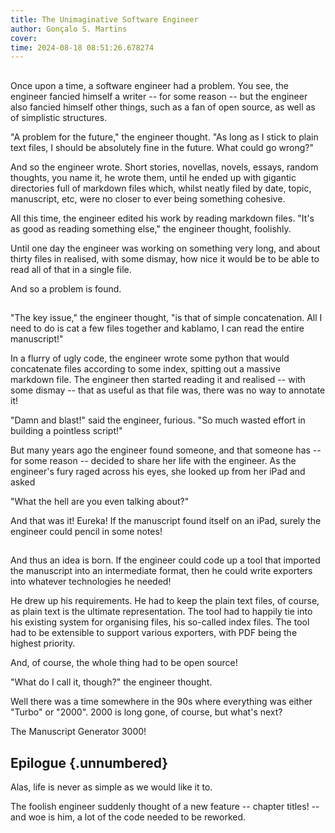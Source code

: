 ```yaml
---
title: The Unimaginative Software Engineer
author: Gonçalo S. Martins
cover: 
time: 2024-08-18 08:51:26.678274
---
```


## 

Once upon a time, a software engineer had a problem. You see, the engineer fancied himself a writer -- for some reason -- but the engineer also fancied himself other things, such as a fan of open source, as well as of simplistic structures.

"A problem for the future," the engineer thought. "As long as I stick to plain text files, I should be absolutely fine in the future. What could go wrong?"

And so the engineer wrote. Short stories, novellas, novels, essays, random thoughts, you name it, he wrote them, until he ended up with gigantic directories full of markdown files which, whilst neatly filed by date, topic, manuscript, etc, were no closer to ever being something cohesive.

All this time, the engineer edited his work by reading markdown files. "It's as good as reading something else," the engineer thought, foolishly.

Until one day the engineer was working on something very long, and about thirty files in realised, with some dismay, how nice it would be to be able to read all of that in a single file.

And so a problem is found.

## 

"The key issue," the engineer thought, "is that of simple concatenation. All I need to do is cat a few files together and kablamo, I can read the entire manuscript!"

In a flurry of ugly code, the engineer wrote some python that would concatenate files according to some index, spitting out a massive markdown file. The engineer then started reading it and realised -- with some dismay -- that as useful as that file was, there was no way to annotate it!

"Damn and blast!" said the engineer, furious. "So much wasted effort in building a pointless script!"

But many years ago the engineer found someone, and that someone has -- for some reason -- decided to share her life with the engineer. As the engineer's fury raged across his eyes, she looked up from her iPad and asked

"What the hell are you even talking about?"

And that was it! Eureka! If the manuscript found itself on an iPad, surely the engineer could pencil in some notes!

## 

And thus an idea is born. If the engineer could code up a tool that imported the manuscript into an intermediate format, then he could write exporters into whatever technologies he needed!

He drew up his requirements. He had to keep the plain text files, of course, as plain text is the ultimate representation. The tool had to happily tie into his existing system for organising files, his so-called index files. The tool had to be extensible to support various exporters, with PDF being the highest priority.

And, of course, the whole thing had to be open source!

"What do I call it, though?" the engineer thought.

Well there was a time somewhere in the 90s where everything was either "Turbo" or "2000". 2000 is long gone, of course, but what's next?

The Manuscript Generator 3000!

## Epilogue {.unnumbered}

Alas, life is never as simple as we would like it to.

The foolish engineer suddenly thought of a new feature -- chapter titles! -- and woe is him, a lot of the code needed to be reworked.
